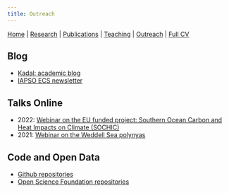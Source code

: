 ```yaml
---
title: Outreach
---
```

[Home](index.html) | [Research](research.html) | [Publications](publications.html) | [Teaching](teaching.html) | [Outreach](outreach.html) |  [Full CV](https://github.com/adityarn/CV/blob/master/CV.pdf)

## Blog

* [Kadal: academic blog](https://adityarn.github.io/kadal/)
* [IAPSO ECS newsletter](https://www.iapsoecs.org/newsletter/)


## Talks Online

* 2022: [Webinar on the EU funded project: Southern Ocean Carbon and Heat Impacts on Climate (SOCHIC)](https://www.youtube.com/watch?v=Usky53wAa80)
* 2021: [Webinar on the Weddell Sea polynyas](https://www.youtube.com/watch?v=C1HVuRRD-fI&t=304s)


## Code and Open Data

* [Github repositories](https://github.com/adityarn)
* [Open Science Foundation repositories](https://osf.io/gcjbk/)
